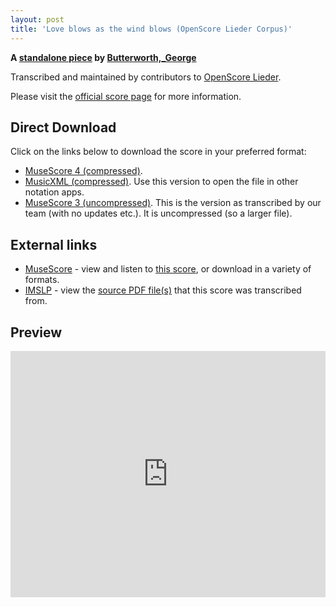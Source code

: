 ```yaml
---
layout: post
title: 'Love blows as the wind blows (OpenScore Lieder Corpus)'
---
```


__A [standalone piece](https://fourscoreandmore.org/openscore/lieder/Butterworth%2C_George/_/) by [Butterworth,_George](https://fourscoreandmore.org/openscore/lieder/Butterworth%2C_George)__

Transcribed and maintained by contributors to [OpenScore Lieder].

Please visit the [official score page] for more information.

[official score page]: https://musescore.com/openscore-lieder-corpus/scores/6469541
[OpenScore Lieder]: https://musescore.com/openscore-lieder-corpus

## Direct Download

Click on the links below to download the score in your preferred format:
- [MuseScore 4 (compressed)](https://fourscoreandmore.org/openscore/lieder/Butterworth%2C_George/_/Love_blows_as_the_wind_blows.mscz).
- [MusicXML (compressed)](https://fourscoreandmore.org/openscore/lieder/Butterworth%2C_George/_/Love_blows_as_the_wind_blows.mxl). Use this version to open the file in other notation apps.
- [MuseScore 3 (uncompressed)](https://raw.githubusercontent.com/OpenScore/Lieder/refs/heads/main/scores/Butterworth%2C_George/_/Love_blows_as_the_wind_blows/lc6469541.mscx). This is the version as transcribed by our team (with no updates etc.). It is uncompressed (so a larger file).

## External links

- [MuseScore] - view and listen to [this score][MuseScore], or download in a variety of formats.
- [IMSLP] - view the [source PDF file(s)][IMSLP] that this score was transcribed from.

[MuseScore]: https://musescore.com/score/6469541
[IMSLP]: https://imslp.org/wiki/Special:ReverseLookup/405017

## Preview

<iframe width="100%" height="394" src="https://musescore.com/openscore-lieder-corpus/scores/6469541/embed" frameborder="0" allowfullscreen allow="autoplay; fullscreen"></iframe>
